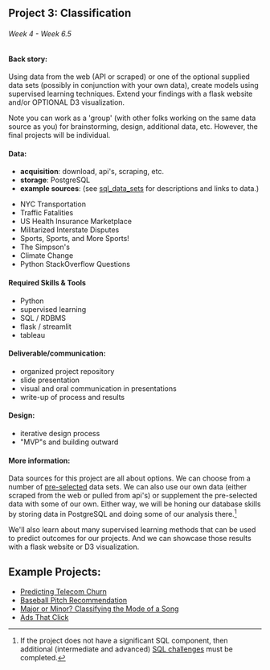 ## Project 3: Classification
###### Week 4 - Week 6.5

#### Back story:

Using data from the web (API or scraped) or one of the optional supplied data sets (possibly in conjunction with your own data), create models using supervised learning techniques. Extend your findings with a flask website and/or OPTIONAL D3 visualization.

Note you can work as a 'group' (with other folks working on the same data source as you) for 
brainstorming, design, additional data, etc. However, the final projects will be individual.


#### Data:

 * **acquisition**: download, api's, scraping, etc.
 * **storage**: PostgreSQL
 * **example sources**:  (see [sql_data_sets](sql_data_sets.md) for descriptions and links to data.)
  - NYC Transportation
  - Traffic Fatalities
  - US Health Insurance Marketplace
  - Militarized Interstate Disputes
  - Sports, Sports, and More Sports!
  - The Simpson's
  - Climate Change
  - Python StackOverflow Questions 


#### Required Skills & Tools

* Python
* supervised learning
* SQL / RDBMS
* flask / streamlit
* tableau

#### Deliverable/communication:

  * organized project repository
  * slide presentation
  * visual and oral communication in presentations
  * write-up of process and results

#### Design:

   * iterative design process
   * "MVP"s and building outward

#### More information:

Data sources for this project are all about options. We can choose from a number of [pre-selected](sql_data_sets.md) data sets. We can also use our own data (either scraped from the web or pulled from api's) or supplement the pre-selected data with some of our own. Either way, we will be honing our database skills by storing data in PostgreSQL and doing some of our analysis there.[^1]

[^1]: If the project does not have a significant SQL component, then additional (intermediate and advanced) [SQL challenges](../../challenges/challenges_questions/09-sql) must be completed.

We'll also learn about many supervised learning methods that can be used to predict outcomes for our projects. And we can showcase those results with a flask website or D3 visualization.

## Example Projects:
- [Predicting Telecom Churn](https://towardsdatascience.com/cutting-the-cord-predicting-customer-churn-for-a-telecom-company-268e65f177a5)
- [Baseball Pitch Recommendation](https://medium.com/@vszuflita/pitch-recommendation-a-look-into-the-data-science-process-ab15f45c8687)
- [Major or Minor? Classifying the Mode of a Song](https://www.linkedin.com/pulse/major-minor-classifying-mode-song-alex-smith/)
- [Ads That Click](https://www.linkedin.com/pulse/ads-click-maragatham-k-n/)
